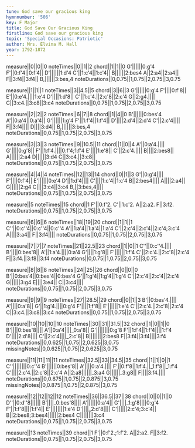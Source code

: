 ```yaml
---
tune: God save our gracious king
hymnnumber: '506'
key: F Major
title: God Save Our Gracious King
firstline: God save our gracious king
topic: 'Special Occasions: Patriotic'
author: Mrs. Elvina M. Hall
year: 1792-1872
---
```

measure||0||0||0
noteTimes||0||1||2
chord||1||1||0
G'||||||0:g'4
F'||0:f'4||0:f'4||
D'||||||1:d'4
C'||1:c'4||1:c'4||
B||||||2:bes4
A||2:a4||2:a4||
F||3:f4||3:f4||
B,||||||3:bes,4
noteDurations||0,0.75||1,0.75||2,0.75||3,0.75

measure||1||1||1
noteTimes||3||4.5||5
chord||3||6||3
G'||||||0:g'4
F'||||0:f'8||
E'||0:e'4.||||1:e'4
D'||||1:d'8||
C'||1:c'4.||2:c'8||2:c'4
G||2:g4.||||
C||3:c4.||3:c8||3:c4
noteDurations||0,0.75||1,0.75||2,0.75||3,0.75

measure||2||2||2
noteTimes||6||7||8
chord||1||4||0
B'||||||0:bes'4
A'||0:a'4||0:a'4||
G'||||||1:g'4
F'||1:f'4||1:f'4||
D'||||2:d'4||2:d'4
C'||2:c'4||||
F||3:f4||||
D||||3:d4||
B,||||||3:bes,4
noteDurations||0,0.75||1,0.75||2,0.75||3,0.75

measure||3||3||3
noteTimes||9||10.5||11
chord||1||0||4
A'||0:a'4.||||
G'||||0:g'8||
F'||1:f'4.||||0:f'4;1:f'4
E'||||1:e'8||
C'||2:c'4.||||
B||||2:bes8||
A||||||2:a4
D||||||3:d4
C||3:c4.||3:c8||
noteDurations||0,0.75||1,0.75||2,0.75||3,0.75

measure||4||4||4
noteTimes||12||13||14
chord||0||1||3
G'||0:g'4||||
F'||||0:f'4||
E'||||||0:e'4
D'||1:d'4||||
C'||||1:c'4||1:c'4
B||2:bes4||||
A||||2:a4||
G||||||2:g4
C||||3:c4||3:c4
B,||3:bes,4||||
noteDurations||0,0.75||1,0.75||2,0.75||3,0.75

measure||5
noteTimes||15
chord||1
F'||0:f'2.
C'||1:c'2.
A||2:a2.
F||3:f2.
noteDurations||0,0.75||1,0.75||2,0.75||3,0.75

measure||6||6||6
noteTimes||18||19||20
chord||1||1||1
C''||0:c''4||0:c''4||0:c''4
A'||1:a'4||1:a'4||1:a'4
C'||2:c'4||2:c'4||2:c'4;3:c'4
A||||3:a4||
F||3:f4||||
noteDurations||0,0.75||1,0.75||2,0.75||3,0.75

measure||7||7||7
noteTimes||21||22.5||23
chord||1||0||1
C''||0:c''4.||||
B'||||0:bes'8||
A'||1:a'4.||||0:a'4
G'||||1:g'8||
F'||||||1:f'4
C'||2:c'4.||2:c'8||2:c'4
F||3:f4.||3:f8||3:f4
noteDurations||0,0.75||1,0.75||2,0.75||3,0.75

measure||8||8||8
noteTimes||24||25||26
chord||0||0||0
B'||0:bes'4||0:bes'4||0:bes'4
G'||1:g'4||1:g'4||1:g'4
C'||2:c'4||2:c'4||2:c'4
G||||||3:g4
E||||3:e4||
C||3:c4||||
noteDurations||0,0.75||1,0.75||2,0.75||3,0.75

measure||9||9||9
noteTimes||27||28.5||29
chord||0||1||3
B'||0:bes'4.||||
A'||||0:a'8||
G'||1:g'4.||||0:g'4
F'||||1:f'8||
E'||||||1:e'4
C'||2:c'4.||2:c'8||2:c'4
C||3:c4.||3:c8||3:c4
noteDurations||0,0.75||1,0.75||2,0.75||3,0.75

measure||10||10||10||10
noteTimes||30||31||31.5||32
chord||1||0||1||0
B'||||0:bes'8||||
A'||0:a'4||||_0:a'8||
G'||||||||0:g'8
F'||1:f'4||1:f'4||||1:f'4
D'||||2:d'8||||
C'||2:c'4||||_2:c'8||
B||||||||2:bes8
F||3:f4||3:f4||||3:f4
noteDurations||0,0.625||1,0.75||2,0.625||3,0.75
missingNotes||0,0.625||1,0.75||2,0.625||3,0.75

measure||11||11||11||11
noteTimes||32.5||33||34.5||35
chord||1||1||0||1
C''||||||||0:c''4
B'||||||0:bes'8||
A'||||0:a'4.||||
F'||0:f'8||1:f'4.||_1:f'8||_1:f'4
C'||||2:c'4.||2:c'8||2:c'4
A||2:a8||||||_3:a4
G||||||_3:g8||
F||||3:f4.||||
noteDurations||0,0.875||1,0.75||2,0.875||3,0.75
missingNotes||0,0.875||1,0.75||2,0.875||3,0.75

measure||12||12||12||12
noteTimes||36||36.5||37||38
chord||0||0||1||0
D''||0:d''8||||||
B'||||_0:bes'8||||
A'||||||0:a'4||
G'||||_1:g'8||||0:g'4
F'||1:f'8||||1:f'4||
E'||||||||1:e'4
D'||||_2:d'8||||
C'||||||2:c'4;3:c'4||
B||2:bes8;3:bes4||||||2:bes4
C||||||||3:c4
noteDurations||0,0.75||1,0.75||2,0.75||3,0.75

measure||13
noteTimes||39
chord||1
F'||0:f'2.;1:f'2.
A||2:a2.
F||3:f2.
noteDurations||0,0.75||1,0.75||2,0.75||3,0.75

